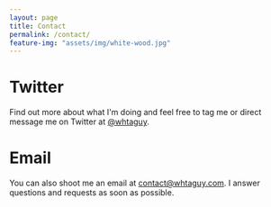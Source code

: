 ```yaml
---
layout: page
title: Contact
permalink: /contact/
feature-img: "assets/img/white-wood.jpg"
---
```


# Twitter

Find out more about what I'm doing and feel free to tag me or direct message me on Twitter at [@whtaguy](twitter.com/whtaguy).

# Email

You can also shoot me an email at [contact@whtaguy.com](mailto:contact@whtaguy.com). I answer questions and requests as soon as possible.